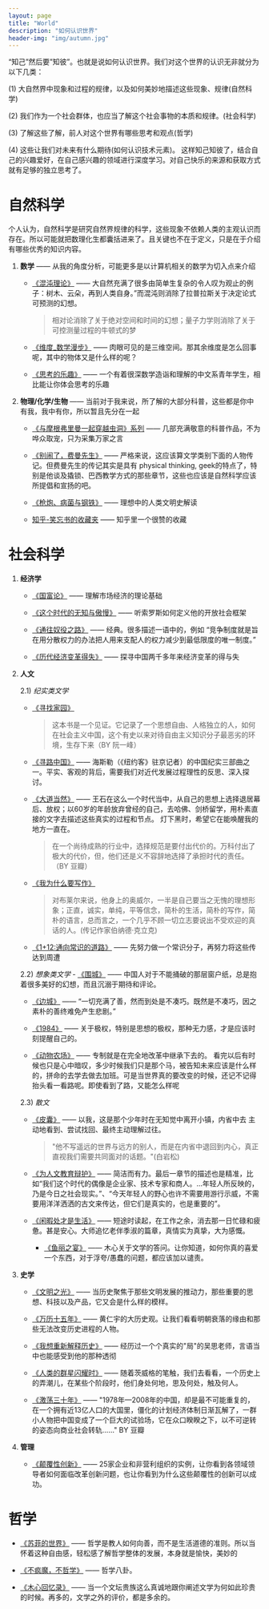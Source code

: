 ```yaml
---
layout: page
title: "World"
description: "如何认识世界"
header-img: "img/autumn.jpg"
---
```


“知己”然后要”知彼”。也就是说如何认识世界。我们对这个世界的认识无非就分为以下几类： 

(1) 大自然界中现象和过程的规律，以及如何美妙地描述这些现象、规律(自然科学) 

(2) 我们作为一个社会群体，也应当了解这个社会事物的本质和规律。(社会科学) 	

(3) 了解这些了解，前人对这个世界有哪些思考和观点(哲学) 

(4) 这些让我们对未来有什么期待(如何认识技术元素)。 这样知己知彼了，结合自己的兴趣爱好，在自己感兴趣的领域进行深度学习。对自己快乐的来源和获取方式就有足够的独立思考了。 
	

# 自然科学
个人认为，自然科学是研究自然界规律的科学，这些现象不依赖人类的主观认识而存在。所以可能就把数理化生都囊括进来了。且关键也不在于定义，只是在于介绍有哪些优秀的知识内容。

1. **数学** —— 从我的角度分析，可能更多是以计算机相关的数学为切入点来介绍
	- [《混沌理论》](http://v.ku6.com/show/k6mFP2GUPLaXcE38_g4aYA...html) —— 大自然充满了很多由简单生复杂的令人叹为观止的例子：树木、云朵，再到人类自身。”而混沌则消除了拉普拉斯关于决定论式可预测的幻想。
    
	  > 相对论消除了关于绝对空间和时间的幻想；量子力学则消除了关于可控测量过程的牛顿式的梦
		
	- [《维度_数学漫步》](http://www.youku.com/playlist_show/id_6081309.html) —— 肉眼可见的是三维空间。那其余维度是怎么回事呢，其中的物体又是什么样的呢？  
		
	- [《思考的乐趣》](http://book.douban.com/subject/10779597/) —— 一个有着很深数学造诣和理解的中文系青年学生，相比能让你体会思考的乐趣

2. **物理/化学/生物** —— 当前对于我来说，所了解的大部分科普，这些都是你中有我，我中有你，所以暂且先分在一起
	- [《与摩根弗里曼一起穿越虫洞》系列](http://movie.douban.com/subject/4051764/?from=subject-page) —— 几部充满敬意的科普作品，不为哗众取宠，只为采集万家之言  
	
	- [《别闹了，费曼先生》](http://book.douban.com/subject/1037602/) —— 严格来说，这应该算文学类别下面的人物传记。但费曼先生的传记其实是具有 physical thinking, geek的特点了，特别是他谈及撬锁、巴西教学方式的那些章节，这些也应该是自然科学应该所提倡和宣扬的吧。
	
	- [《枪炮、病菌与钢铁》](http://book.douban.com/subject/1813841/) —— 理想中的人类文明史解读
	
	- [知乎-笑忘书的收藏夹](http://www.zhihu.com/collection/19649450) —— 知乎里一个很赞的收藏


# 社会科学

1. **经济学** 
	- [《国富论》](http://book.douban.com/subject/1261560/) —— 理解市场经济的理论基础
	
	- [《这个时代的无知与傲慢》](http://book.douban.com/subject/11589947/) —— 听索罗斯如何定义他的开放社会框架
	
	- [《通往奴役之路》](https://book.douban.com/subject/1077528/) —— 经典。很多描述一语中的，例如 “竞争制度就是旨在用分散权力的办法把人用来支配人的权力减少到最低限度的唯一制度。”
	
  	- [《历代经济变革得失》](https://book.douban.com/subject/24851460/) —— 探寻中国两千多年来经济变革的得与失

2. **人文**
	
	2.1) *纪实类文学*
    
	- [《寻找家园》](http://book.douban.com/subject/1005358/)
	  
	  > 这本书是一个见证。它记录了一个思想自由、人格独立的人，如何在社会主义中国，这个有史以来对待自由主义知识分子最恶劣的环境，生存下来（BY 阮一峰）
	
	- [《寻路中国》](http://lz.book.sohu.com/serialize-id-19783.html) —— 海斯勒（《纽约客》驻京记者）的中国纪实三部曲之一。平实、客观的背后，需要我们对近代发展过程理性的反思、深入探讨。
      
	- [《大道当然》](http://book.douban.com/subject/25782608/)  —— 王石在这么一个时代当中，从自己的思想上选择退居幕后、放权；以60岁的年龄放弃曾经的自己，去哈佛、剑桥留学，用朴素直接的文字去描述这些真实的过程和节点。 灯下黑时，希望它在能唤醒我的地方一直在。

	  > 在一个尚待成熟的行业中，选择规范是要付出代价的。万科付出了极大的代价，但，他们还是义不容辞地选择了承担时代的责任。（BY 豆瓣）
	
	- [《我为什么要写作》](http://book.douban.com/subject/2135139/) 
	
	  > 对布莱尔来说，他身上的奥威尔，一半是自己要当之无愧的理想形象；正直，诚实，单纯，平等信念，简朴的生活，简朴的写作，简朴的语言，总而言之，一个几乎不顾一切立志要说出不受欢迎的真话的人。(传记作家伯纳德·克立克)
	
	- [《1+12:通向常识的道路》](http://book.douban.com/subject/26589233/) —— 先努力做一个常识分子，再努力将这些传达到周遭
	
	2.2) *想象类文学*
    	- [《围城》](http://book.douban.com/subject/1008145/) —— 中国人对于不能捅破的那层窗户纸，总是抱着很多美好的幻想，而且沉溺于期待和评论。
  	
	- [《边城》](http://book.douban.com/subject/1057244/) —— “一切充满了善，然而到处是不凑巧。既然是不凑巧，因之素朴的善终难免产生悲剧。”
	
	- [《1984》](http://book.douban.com/subject/4820710/) —— 关于极权，特别是思想的极权，那种无力感，才是应该时刻提醒自己的。
	
	- [《动物农场》](http://book.douban.com/subject/2035179/) —— 专制就是在完全地改革中继承下去的。 看完以后有时候也只是心中暗叹，多少时候我们只是那个马，被告知未来应该是什么样的，拼命的去学去做去加班。可是当世界真的要改变的时候，还记不记得抬头看一看路呢。即使看到了路，又能怎么样呢

	2.3) *散文*
    
	- [《皮囊》](http://book.douban.com/subject/26278687/) —— 以我，这是那个少年时在无知觉中离开小镇，内省中去 主动地看到、尝试找回、最终主动理解过往。
 
	  > "他不写遥远的世界与远方的别人，而是在内省中退回到内心，真正直视我们需要共同面对的话题。"(白岩松)
	  
	- [《为人文教育辩护》](https://book.douban.com/subject/26674037/) —— 简洁而有力。最后一章节的描述也是精准，比如“我们这个时代的偶像是企业家、技术专家和商人。...年轻人所反映的，乃是今日之社会现实。”、“今天年轻人的野心也许不需要用游行示威，不需要用洋洋洒洒的古文来传达，但它们是真实的，也是重要的”。
	
	- [《闲暇处才是生活》](https://book.douban.com/subject/25849532/) —— 短途时读起，在工作之余，消去那一日忙碌和疲惫。甚是安心。大师追忆老伴季淑的篇章，真情实为真挚，大为感慨。
	  
    	- [《鱼丽之宴》](http://book.douban.com/subject/2097249/) —— 木心关于文学的答问。让你知道，如何你真的喜爱一个东西，对于浮夸/愚蠢的问题，都应该加以谴责。
  
3. **史学**
	- [《文明之光》](http://www.douban.com/note/360853273/) —— 当历史聚焦于那些文明发展的推动力，那些重要的思想、科技以及产品，它又会是什么样的模样。
	
	- [《万历十五年》](http://book.douban.com/subject/1041482/) ——  黄仁宇的大历史观。让我们看看明朝衰落的缘由和那些无法改变历史进程的人物。
	
	- [《我想重新解释历史》](http://book.douban.com/subject/6729761/) —— 经历过一个个真实的"局"的吴思老师，言语当中也能感受到他的那种透彻
  
	- [《人类的群星闪耀时》](http://book.douban.com/subject/1083762/) —— 随着茨威格的笔触，我们去看看，一个历史上的弄潮儿，在某些个阶段时，他们身处何地，思及何处，触及何人。
	
	- [《激荡三十年》](https://book.douban.com/subject/3151575/) —— "1978年—2008年的中国，却是最不可能重复的，在一个拥有近13亿人口的大国里，僵化的计划经济体制日渐瓦解了，一群小人物把中国变成了一个巨大的试验场，它在众口睽睽之下，以不可逆转的姿态向商业社会转轨……" BY 豆瓣
	
4. **管理**
	- [《颠覆性创新》](https://book.douban.com/subject/24502193/) —— 25家企业和非营利组织的实例，让你看到各领域领导者如何面临改革创新问题，也让你看到为什么这些颠覆性的创新可以成功。
	
# 哲学
  
  - [《苏菲的世界》](http://book.douban.com/subject_search?search_text=%E8%8B%8F%E8%8F%B2%E7%9A%84%E4%B8%96%E7%95%8C&cat=1001) —— 哲学是教人如何向善，而不是生活道德的准则。所以当怀着这种自由感，轻松感了解哲学整体的发展，本身就是愉快，美妙的

  - [《不疯魔，不哲学》](http://book.douban.com/subject/24882901/) —— 哲学八卦。

  - [《木心回忆录》](http://book.douban.com/subject/20440644/) —— 当一个文坛贵族这么真诚地跟你阐述文学为何如此珍贵的时候。再多的，文学之外的评价，都是多余的。
